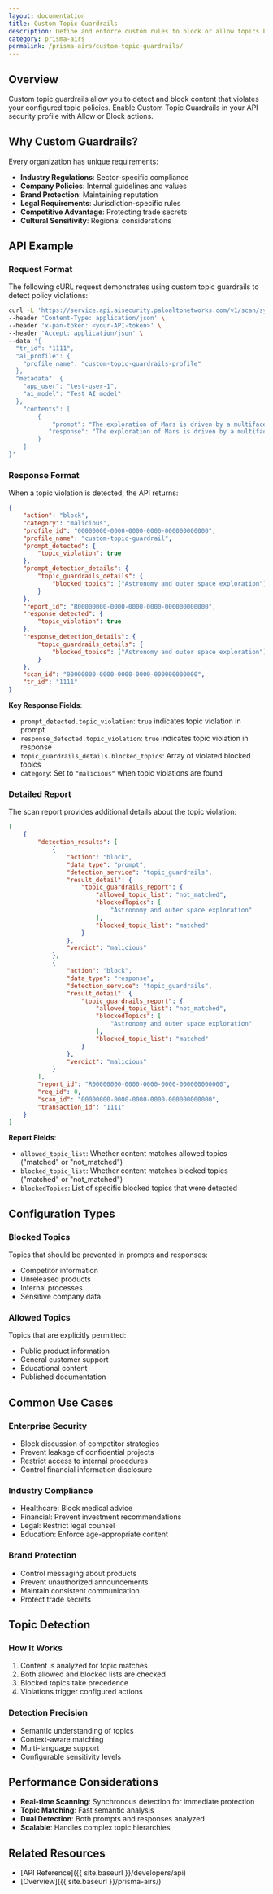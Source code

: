 ```yaml
---
layout: documentation
title: Custom Topic Guardrails
description: Define and enforce custom rules to block or allow topics based on your needs
category: prisma-airs
permalink: /prisma-airs/custom-topic-guardrails/
---
```


## Overview

Custom topic guardrails allow you to detect and block content that violates your configured topic policies. Enable Custom Topic Guardrails in your API security profile with Allow or Block actions.

## Why Custom Guardrails?

Every organization has unique requirements:

- **Industry Regulations**: Sector-specific compliance
- **Company Policies**: Internal guidelines and values
- **Brand Protection**: Maintaining reputation
- **Legal Requirements**: Jurisdiction-specific rules
- **Competitive Advantage**: Protecting trade secrets
- **Cultural Sensitivity**: Regional considerations

## API Example

### Request Format

The following cURL request demonstrates using custom topic guardrails to detect policy violations:

```bash
curl -L 'https://service.api.aisecurity.paloaltonetworks.com/v1/scan/sync/request' \
--header 'Content-Type: application/json' \
--header 'x-pan-token: <your-API-token>' \
--header 'Accept: application/json' \
--data '{
  "tr_id": "1111",
  "ai_profile": {
    "profile_name": "custom-topic-guardrails-profile"
  },
  "metadata": {
    "app_user": "test-user-1",
    "ai_model": "Test AI model"
  },
    "contents": [
        {
            "prompt": "The exploration of Mars is driven by a multifaceted scientific curiosity. Primarily, scientists are interested in understanding Mars past habitability, searching for signs of past or present life, investigating the planet s geological evolution, and studying its climate and atmosphere. These studies can provide valuable insights into the formation and evolution of rocky planets in general, including our own Earth.  Furthermore, Mars offers a potential backup location for humanity should Earth become uninhabitable in the distant future. However, numerous technological hurdles impede human missions to Mars. These include the long duration of the journey 6-8 months each way, which exposes astronauts to prolonged radiation and the psychological effects of isolation. Developing reliable life support systems capable of functioning for years in a harsh environment poses a significant challenge. Landing heavy payloads safely on Mars is another obstacle, as is developing technologies for in-situ resource utilization ISRU to create propellant for the return trip, minimize mission mass, and build habitats. The potential health risks to astronauts from Martian dust, radiation, and low gravity also need further investigation and mitigation strategies",
           "response": "The exploration of Mars is driven by a multifaceted scientific curiosity. Primarily, scientists are interested in understanding Mars past habitability, searching for signs of past or present life, investigating the planet s geological evolution, and studying its climate and atmosphere. These studies can provide valuable insights into the formation and evolution of rocky planets in general, including our own Earth.  Furthermore, Mars offers a potential \"backup location\" for humanity should Earth become uninhabitable in the distant future.\n\nHowever, numerous technological hurdles impede human missions to Mars. These include the long duration of the journey (6-8 months each way), which exposes astronauts to prolonged radiation and the psychological effects of isolation. Developing reliable life support systems capable of functioning for years in a harsh environment poses a significant challenge. Landing heavy payloads safely on Mars is another obstacle, as is developing technologies for in-situ resource utilization (ISRU) to create propellant for the return trip, minimize mission mass, and build habitats. The potential health risks to astronauts from Martian dust, radiation, and low gravity also need further investigation and mitigation strategies."
        }
    ]
}'
```

### Response Format

When a topic violation is detected, the API returns:

```json
{
    "action": "block",
    "category": "malicious",
    "profile_id": "00000000-0000-0000-0000-000000000000",
    "profile_name": "custom-topic-guardrail",
    "prompt_detected": {
        "topic_violation": true
    },
    "prompt_detection_details": {
        "topic_guardrails_details": {
            "blocked_topics": ["Astronomy and outer space exploration"]
        }
    },
    "report_id": "R00000000-0000-0000-0000-000000000000",
    "response_detected": {
        "topic_violation": true
    },
    "response_detection_details": {
        "topic_guardrails_details": {
            "blocked_topics": ["Astronomy and outer space exploration"]
        }
    },
    "scan_id": "00000000-0000-0000-0000-000000000000",
    "tr_id": "1111"
}
```

**Key Response Fields**:

- `prompt_detected.topic_violation`: `true` indicates topic violation in prompt
- `response_detected.topic_violation`: `true` indicates topic violation in response
- `topic_guardrails_details.blocked_topics`: Array of violated blocked topics
- `category`: Set to `"malicious"` when topic violations are found

### Detailed Report

The scan report provides additional details about the topic violation:

```json
[
    {
        "detection_results": [
            {
                "action": "block",
                "data_type": "prompt",
                "detection_service": "topic_guardrails",
                "result_detail": {
                    "topic_guardrails_report": {
                        "allowed_topic_list": "not_matched",
                        "blockedTopics": [
                            "Astronomy and outer space exploration"
                        ],
                        "blocked_topic_list": "matched"
                    }
                },
                "verdict": "malicious"
            },
            {
                "action": "block",
                "data_type": "response",
                "detection_service": "topic_guardrails",
                "result_detail": {
                    "topic_guardrails_report": {
                        "allowed_topic_list": "not_matched",
                        "blockedTopics": [
                            "Astronomy and outer space exploration"
                        ],
                        "blocked_topic_list": "matched"
                    }
                },
                "verdict": "malicious"
            }
        ],
        "report_id": "R00000000-0000-0000-0000-000000000000",
        "req_id": 0,
        "scan_id": "00000000-0000-0000-0000-000000000000",
        "transaction_id": "1111"
    }
]
```

**Report Fields**:

- `allowed_topic_list`: Whether content matches allowed topics ("matched" or "not_matched")
- `blocked_topic_list`: Whether content matches blocked topics ("matched" or "not_matched")
- `blockedTopics`: List of specific blocked topics that were detected

## Configuration Types

### Blocked Topics

Topics that should be prevented in prompts and responses:

- Competitor information
- Unreleased products
- Internal processes
- Sensitive company data

### Allowed Topics

Topics that are explicitly permitted:

- Public product information
- General customer support
- Educational content
- Published documentation

## Common Use Cases

### Enterprise Security

- Block discussion of competitor strategies
- Prevent leakage of confidential projects
- Restrict access to internal procedures
- Control financial information disclosure

### Industry Compliance

- Healthcare: Block medical advice
- Financial: Prevent investment recommendations
- Legal: Restrict legal counsel
- Education: Enforce age-appropriate content

### Brand Protection

- Control messaging about products
- Prevent unauthorized announcements
- Maintain consistent communication
- Protect trade secrets

## Topic Detection

### How It Works

1. Content is analyzed for topic matches
2. Both allowed and blocked lists are checked
3. Blocked topics take precedence
4. Violations trigger configured actions

### Detection Precision

- Semantic understanding of topics
- Context-aware matching
- Multi-language support
- Configurable sensitivity levels

## Performance Considerations

- **Real-time Scanning**: Synchronous detection for immediate protection
- **Topic Matching**: Fast semantic analysis
- **Dual Detection**: Both prompts and responses analyzed
- **Scalable**: Handles complex topic hierarchies

## Related Resources

- [API Reference]({{ site.baseurl }}/developers/api)
- [Overview]({{ site.baseurl }}/prisma-airs/)
